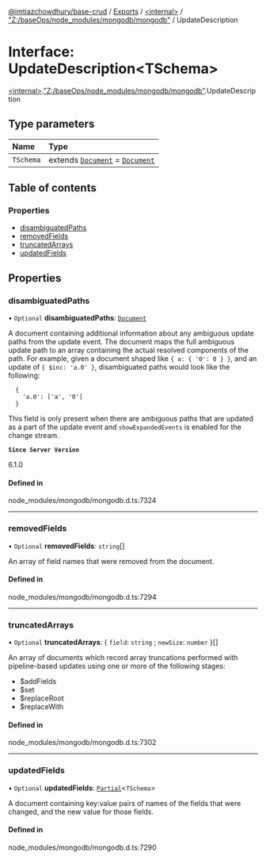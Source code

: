[@imtiazchowdhury/base-crud](../README.md) / [Exports](../modules.md) / [\<internal\>](../modules/internal_.md) / ["Z:/baseOps/node\_modules/mongodb/mongodb"](../modules/internal_._Z__baseOps_node_modules_mongodb_mongodb_.md) / UpdateDescription

# Interface: UpdateDescription\<TSchema\>

[\<internal\>](../modules/internal_.md).["Z:/baseOps/node\_modules/mongodb/mongodb"](../modules/internal_._Z__baseOps_node_modules_mongodb_mongodb_.md).UpdateDescription

## Type parameters

| Name | Type |
| :------ | :------ |
| `TSchema` | extends [`Document`](internal_.Document-1.md) = [`Document`](internal_.Document-1.md) |

## Table of contents

### Properties

- [disambiguatedPaths](internal_._Z__baseOps_node_modules_mongodb_mongodb_.UpdateDescription.md#disambiguatedpaths)
- [removedFields](internal_._Z__baseOps_node_modules_mongodb_mongodb_.UpdateDescription.md#removedfields)
- [truncatedArrays](internal_._Z__baseOps_node_modules_mongodb_mongodb_.UpdateDescription.md#truncatedarrays)
- [updatedFields](internal_._Z__baseOps_node_modules_mongodb_mongodb_.UpdateDescription.md#updatedfields)

## Properties

### disambiguatedPaths

• `Optional` **disambiguatedPaths**: [`Document`](internal_.Document-1.md)

A document containing additional information about any ambiguous update paths from the update event.  The document
maps the full ambiguous update path to an array containing the actual resolved components of the path.  For example,
given a document shaped like `{ a: { '0': 0 } }`, and an update of `{ $inc: 'a.0' }`, disambiguated paths would look like
the following:

```
  {
    'a.0': ['a', '0']
  }
```

This field is only present when there are ambiguous paths that are updated as a part of the update event and `showExpandedEvents`
is enabled for the change stream.

**`Since Server Version`**

6.1.0

#### Defined in

node_modules/mongodb/mongodb.d.ts:7324

___

### removedFields

• `Optional` **removedFields**: `string`[]

An array of field names that were removed from the document.

#### Defined in

node_modules/mongodb/mongodb.d.ts:7294

___

### truncatedArrays

• `Optional` **truncatedArrays**: \{ `field`: `string` ; `newSize`: `number`  }[]

An array of documents which record array truncations performed with pipeline-based updates using one or more of the following stages:
- $addFields
- $set
- $replaceRoot
- $replaceWith

#### Defined in

node_modules/mongodb/mongodb.d.ts:7302

___

### updatedFields

• `Optional` **updatedFields**: [`Partial`](../modules/internal_.md#partial)\<`TSchema`\>

A document containing key:value pairs of names of the fields that were
changed, and the new value for those fields.

#### Defined in

node_modules/mongodb/mongodb.d.ts:7290
